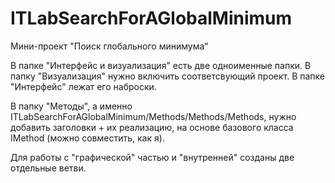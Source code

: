 # ITLabSearchForAGlobalMinimum
Мини-проект "Поиск глобального минимума"

В папке "Интерфейс и визуализация" есть две одноименные папки.
В папку "Визуализация" нужно включить соответсвующий проект.
В папке "Интерфейс" лежат его наброски.

В папку "Методы", а именно ITLabSearchForAGlobalMinimum/Methods/Methods/Methods,
нужно добавить заголовки + их реализацию, на основе базового класса IMethod (можно совместить, как я).

Для работы с "графической" частью и "внутренней" созданы две отдельные ветви.
